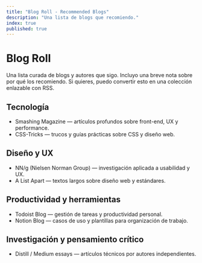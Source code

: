 ```yaml
---
title: "Blog Roll - Recommended Blogs"
description: "Una lista de blogs que recomiendo."
index: true
published: true
---
```

# Blog Roll

Una lista curada de blogs y autores que sigo. Incluyo una breve nota sobre por qué los recomiendo. Si quieres, puedo convertir esto en una colección enlazable con RSS.

## Tecnología

- Smashing Magazine — artículos profundos sobre front-end, UX y performance.
- CSS-Tricks — trucos y guías prácticas sobre CSS y diseño web.

## Diseño y UX

- NN/g (Nielsen Norman Group) — investigación aplicada a usabilidad y UX.
- A List Apart — textos largos sobre diseño web y estándares.

## Productividad y herramientas

- Todoist Blog — gestión de tareas y productividad personal.
- Notion Blog — casos de uso y plantillas para organización de trabajo.

## Investigación y pensamiento crítico

- Distill / Medium essays — artículos técnicos por autores independientes.

